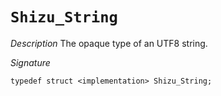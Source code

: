 # `Shizu_String`

*Description*
The opaque type of an UTF8 string.

*Signature*
```
typedef struct <implementation> Shizu_String;
```
